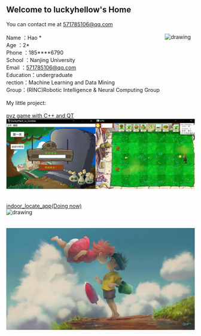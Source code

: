## Welcome to luckyhellow's Home

You can contact me at [571785106@qq.com](571785106@qq.com)\
\
<img src="photo.png" alt="drawing" align='right' width="80"/>
Name  ：Hao \*\
Age     ：2\*\
Phone ：185****6790\
School   ：Nanjing University\
Email  ：571785106@qq.com\
Education：undergraduate\
rection：Machine Learning and Data Mining\
Group：(RINC)Robotic Intelligence & Neural Computing Group\
\
My little project:\
\
[pvz game with C++ and QT](https://github.com/luckyhellow/PVZ_QT)\
<img src="PVZ.png" alt="drawing" width="600"/>\
\
\
[indoor_locate_app(Doing now)](https://github.com/luckyhellow/loc_project)\
<img src="loc.png" alt="drawing" width="400"/>\
\
\
![pic1](pic1.jpg)
